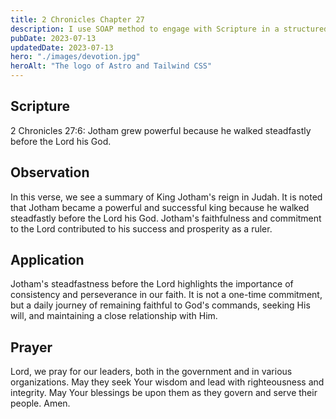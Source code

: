 ```yaml
---
title: 2 Chronicles Chapter 27
description: I use SOAP method to engage with Scripture in a structured and meaningful way, allowing it to guide my actions, and strengthen relationship with God.
pubDate: 2023-07-13
updatedDate: 2023-07-13
hero: "./images/devotion.jpg"
heroAlt: "The logo of Astro and Tailwind CSS"
---
```


## Scripture

  

2 Chronicles 27:6: Jotham grew powerful because he walked steadfastly before the Lord his God.

## Observation

In this verse, we see a summary of King Jotham's reign in Judah. It is noted that Jotham became a powerful and successful king because he walked steadfastly before the Lord his God. Jotham's faithfulness and commitment to the Lord contributed to his success and prosperity as a ruler.
  


## Application

Jotham's steadfastness before the Lord highlights the importance of consistency and perseverance in our faith. It is not a one-time commitment, but a daily journey of remaining faithful to God's commands, seeking His will, and maintaining a close relationship with Him.


  

## Prayer

Lord, we pray for our leaders, both in the government and in various organizations. May they seek Your wisdom and lead with righteousness and integrity. May Your blessings be upon them as they govern and serve their people. Amen.
